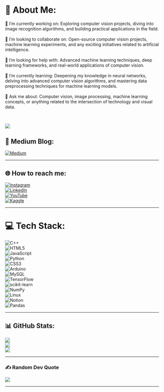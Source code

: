 # 💫 About Me:
🔭 I’m currently working on: Exploring computer vision projects, diving into image recognition algorithms, and building practical applications in the field.<br><br>
👯 I’m looking to collaborate on: Open-source computer vision projects, machine learning experiments, and any exciting initiatives related to artificial intelligence.<br><br>
🤝 I’m looking for help with: Advanced machine learning techniques, deep learning frameworks, and real-world applications of computer vision.<br><br>
🌱 I’m currently learning: Deepening my knowledge in neural networks, delving into advanced computer vision algorithms, and mastering data preprocessing techniques for machine learning models.<br><br>
💬 Ask me about: Computer vision, image processing, machine learning concepts, or anything related to the intersection of technology and visual data.<br><br>

[![](https://visitcount.itsvg.in/api?id=yusufM03&icon=0&color=0)](https://visitcount.itsvg.in)
---

## 📝 **Medium Blog**:
[![Medium](https://img.shields.io/badge/Medium-%23000000.svg?logo=Medium&logoColor=white&style=for-the-badge)](https://medium.com/@youssefmakhlouf139)

---

## 🌐 How to reach me:
[![Instagram](https://img.shields.io/badge/Instagram-%23E4405F.svg?logo=Instagram&logoColor=white)](https://www.instagram.com/m._youssefmakhlouf)  
[![LinkedIn](https://img.shields.io/badge/LinkedIn-%230077B5.svg?logo=linkedin&logoColor=white)](https://www.linkedin.com/in/youssef-makhlouf-608aa622a)  
[![YouTube](https://img.shields.io/badge/YouTube-%23FF0000.svg?logo=YouTube&logoColor=white)](https://www.youtube.com/@yusufMK2001)  
[![Kaggle](https://img.shields.io/badge/Kaggle-%2301a8fc.svg?logo=kaggle&logoColor=white)](https://www.kaggle.com/yusuf03)

---

# 💻 Tech Stack:
![C++](https://img.shields.io/badge/c++-%2300599C.svg?style=for-the-badge&logo=c%2B%2B&logoColor=white)  
![HTML5](https://img.shields.io/badge/html5-%23E34F26.svg?style=for-the-badge&logo=html5&logoColor=white)  
![JavaScript](https://img.shields.io/badge/javascript-%23323330.svg?style=for-the-badge&logo=javascript&logoColor=%23F7DF1E)  
![Python](https://img.shields.io/badge/python-3670A0?style=for-the-badge&logo=python&logoColor=ffdd54)  
![CSS3](https://img.shields.io/badge/css3-%231572B6.svg?style=for-the-badge&logo=css3&logoColor=white)  
![Arduino](https://img.shields.io/badge/-Arduino-00979D?style=for-the-badge&logo=Arduino&logoColor=white)  
![MySQL](https://img.shields.io/badge/mysql-%2300000f.svg?style=for-the-badge&logo=mysql&logoColor=white)  
![TensorFlow](https://img.shields.io/badge/TensorFlow-%23FF6F00.svg?style=for-the-badge&logo=TensorFlow&logoColor=white)  
![scikit-learn](https://img.shields.io/badge/scikit--learn-%23F7931E.svg?style=for-the-badge&logo=scikit-learn&logoColor=white)  
![NumPy](https://img.shields.io/badge/numpy-%23013243.svg?style=for-the-badge&logo=numpy&logoColor=white)  
![Linux](https://img.shields.io/badge/Linux-FCC624?style=for-the-badge&logo=linux&logoColor=black)  
![Notion](https://img.shields.io/badge/Notion-%23000000.svg?style=for-the-badge&logo=notion&logoColor=white)  
![Pandas](https://img.shields.io/badge/pandas-%23150458.svg?style=for-the-badge&logo=pandas&logoColor=white)

---

## 📊 GitHub Stats:
![](https://github-readme-stats.vercel.app/api?username=yusufM03&theme=dark&hide_border=false&include_all_commits=false&count_private=false)<br/>
![](https://github-readme-streak-stats.herokuapp.com/?user=yusufM03&theme=dark&hide_border=false)<br/>
![](https://github-readme-stats.vercel.app/api/top-langs/?username=yusufM03&theme=dark&hide_border=false&include_all_commits=false&count_private=false&layout=compact)

---

### ✍️ Random Dev Quote
![](https://quotes-github-readme.vercel.app/api?type=vetical&theme=radical)

---

<!-- Proudly created with GPRM ( https://gprm.itsvg.in ) -->
